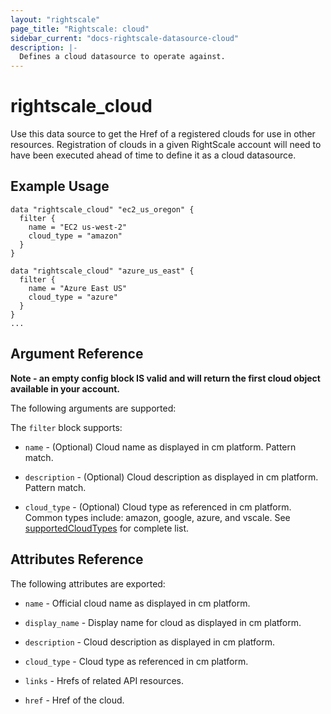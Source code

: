 ```yaml
---
layout: "rightscale"
page_title: "Rightscale: cloud"
sidebar_current: "docs-rightscale-datasource-cloud"
description: |-
  Defines a cloud datasource to operate against. 
---
```


# rightscale_cloud

Use this data source to get the Href of a registered clouds for use in other
resources.  Registration of clouds in a given RightScale account will need to have been executed ahead of time to define it as a cloud datasource. 

## Example Usage

```hcl
data "rightscale_cloud" "ec2_us_oregon" {
  filter {
    name = "EC2 us-west-2"
    cloud_type = "amazon"
  }
}

data "rightscale_cloud" "azure_us_east" {
  filter {
    name = "Azure East US"
    cloud_type = "azure"
  }
}
...
```

## Argument Reference

**Note - an empty config block IS valid and will return the first cloud object available in your account.**

The following arguments are supported:

The `filter` block supports:

* `name` - (Optional) Cloud name as displayed in cm platform.  Pattern match. 

* `description` - (Optional) Cloud description as displayed in cm platform.  Pattern match.

* `cloud_type` - (Optional) Cloud type as referenced in cm platform.  Common types include: amazon, google, azure, and vscale.  See  [supportedCloudTypes](https://github.com/rightscale/terraform-provider-rightscale/blob/master/rightscale/data_source_cloud.go#L95) for complete list.

## Attributes Reference

The following attributes are exported:

* `name` - Official cloud name as displayed in cm platform.

* `display_name` - Display name for cloud as displayed in cm platform.

* `description` - Cloud description as displayed in cm platform.

* `cloud_type` - Cloud type as referenced in cm platform. 

* `links` - Hrefs of related API resources.

* `href` - Href of the cloud.